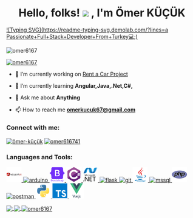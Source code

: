  
 <h1 align="center">Hello, folks! <img src="https://raw.githubusercontent.com/MartinHeinz/MartinHeinz/master/wave.gif" width="30px">
 , I'm Ömer KÜÇÜK</h1>

[![Typing SVG](https://readme-typing-svg.demolab.com/?lines=a Passionate+Full+Stack+Developer+From+Turkey💻;)](https://git.io/typing-svg)




<p align="left"> <img src="https://komarev.com/ghpvc/?username=omer6167&label=Profile%20views&color=0e75b6&style=flat" alt="omer6167" /> </p>

<p align="left"> <a href="https://github.com/ryo-ma/github-profile-trophy"><img src="https://github-profile-trophy.vercel.app/?username=omer6167" alt="omer6167" /></a> </p>

- 🔭 I’m currently working on [Rent a Car Project](https://github.com/omer6167/RecapProject)

- 🌱 I’m currently learning **Angular,Java,.Net,C#,**

- 💬 Ask me about **Anything**

- 📫 How to reach me **omerkucuk67@gmail.com**

<h3 align="left">Connect with me:</h3>

<a href="https://linkedin.com/in/ömer-küçük" target="blank"><img align="center" src="https://cdn.jsdelivr.net/npm/simple-icons@3.0.1/icons/linkedin.svg" alt="ömer-küçük" height="30" width="40"/></a>
<a href="https://www.hackerrank.com/omer616741" target="blank"><img align="center" src="https://cdn.jsdelivr.net/npm/simple-icons@3.0.1/icons/hackerrank.svg" alt="omer616741" height="30" width="40"/></a>


<h3 align="left">Languages and Tools:</h3>
<p align="left"> <a href="https://angular.io" target="_blank"> <img src="https://raw.githubusercontent.com/devicons/devicon/master/icons/angularjs/angularjs-original-wordmark.svg" alt="angularjs" width="40" height="40"/> </a> <a href="https://www.arduino.cc/" target="_blank"> <img src="https://cdn.worldvectorlogo.com/logos/arduino-1.svg" alt="arduino" width="40" height="40"/> </a> <a href="https://getbootstrap.com" target="_blank"> <img src="https://raw.githubusercontent.com/devicons/devicon/master/icons/bootstrap/bootstrap-plain-wordmark.svg" alt="bootstrap" width="40" height="40"/> </a> <a href="https://www.w3schools.com/cs/" target="_blank"> <img src="https://raw.githubusercontent.com/devicons/devicon/master/icons/csharp/csharp-original.svg" alt="csharp" width="40" height="40"/> </a> <a href="https://dotnet.microsoft.com/" target="_blank"> <img src="https://raw.githubusercontent.com/devicons/devicon/master/icons/dot-net/dot-net-original-wordmark.svg" alt="dotnet" width="40" height="40"/> </a> <a href="https://flask.palletsprojects.com/" target="_blank"> <img src="https://www.vectorlogo.zone/logos/pocoo_flask/pocoo_flask-icon.svg" alt="flask" width="40" height="40"/> </a> <a href="https://git-scm.com/" target="_blank"> <img src="https://www.vectorlogo.zone/logos/git-scm/git-scm-icon.svg" alt="git" width="40" height="40"/> </a> <a href="https://www.java.com" target="_blank"> <img src="https://raw.githubusercontent.com/devicons/devicon/master/icons/java/java-original.svg" alt="java" width="40" height="40"/> </a> <a href="https://www.microsoft.com/en-us/sql-server" target="_blank"> <img src="https://cdn.worldvectorlogo.com/logos/microsoft-sql-server.svg" alt="mssql" width="40" height="40"/> </a> <a href="https://www.php.net" target="_blank"> <img src="https://raw.githubusercontent.com/devicons/devicon/master/icons/php/php-original.svg" alt="php" width="40" height="40"/> </a> <a href="https://postman.com" target="_blank"> <img src="https://www.vectorlogo.zone/logos/getpostman/getpostman-icon.svg" alt="postman" width="40" height="40"/> </a> <a href="https://www.python.org" target="_blank"> <img src="https://raw.githubusercontent.com/devicons/devicon/master/icons/python/python-original.svg" alt="python" width="40" height="40"/> </a> <a href="https://www.typescriptlang.org/" target="_blank"> <img src="https://raw.githubusercontent.com/devicons/devicon/master/icons/typescript/typescript-original.svg" alt="typescript" width="40" height="40"/> </a> <a href="https://vuejs.org/" target="_blank"> <img src="https://raw.githubusercontent.com/devicons/devicon/master/icons/vuejs/vuejs-original-wordmark.svg" alt="vuejs" width="40" height="40"/> </a> </p>





<a href="https://github.com/omer6167/github-readme-stats">
  <img align="center" src="https://github-readme-stats.vercel.app/api?username=omer6167&theme=&layout=compact"/>
</a>
<a href="https://github.com/omer6167/convoychat">
  <img align="center" src="https://github-readme-stats.vercel.app/api/top-langs/?username=omer6167&theme=&layout=compact"/>
</a>
<a href="https://github.com/omer6167/github-readme-stats">
<img align="center" src="https://github-readme-streak-stats.herokuapp.com/?user=omer6167&" alt="omer6167" />
</a>


<!--
**omer6167/omer6167** is a ✨ _special_ ✨ repository because its `README.md` (this file) appears on your GitHub profile. 
 //Sample
 <img align="center" src="https://github-readme-stats.vercel.app/api/CARD_TYPE/?username=omer6167&theme=Theme_Name&layout=Layout_Name" />
https://github-readme-stats.vercel.app/api?username=yourusername&theme=highcontrast&show_icons=true&count_private=true)

<a href="https://github.com/anuraghazra/github-readme-stats">
  <img align="center" src="https://github-readme-stats.vercel.app/api/pin/?username=omer6167&repo=github-readme-stats&layout=compact" />
</a>
<a href="https://github.com/anuraghazra/convoychat">
  <img align="center" src="https://github-readme-stats.vercel.app/api/pin/?username=omer6167&repo=convoychat&layout=compact" />
</a>
<a href="https://github.com/omer6167/convoychat">
  <img align="center" src="https://github-readme-stats.vercel.app/api/wakatime?username=omer6167&theme=tokyonight&layout=compact"/>
</a>

All Themes
dark, radical, merko, gruvbox, tokyonight, onedark, cobalt, synthwave, highcontrast, dracula

Related Documents:
  https://betterprogramming.pub/3-steps-to-improve-your-github-overview-page-950c64d4d465

 //Sample

<p><img align="left" src="https://github-readme-stats.vercel.app/api/top-langs?username=omer6167&show_icons=true&locale=en&layout=compact" alt="omer6167" /></p>

<p>&nbsp;<img align="center" src="https://github-readme-stats.vercel.app/api?username=omer6167&show_icons=true&locale=en" alt="omer6167" /></p>
### Hi there 👋


Here are some ideas to get you started:

- 🔭 I’m currently working on ...
- 🌱 I’m currently learning ...
- 👯 I’m looking to collaborate on ...
- 🤔 I’m looking for help with ...
- 💬 Ask me about ...
- 📫 How to reach me: ...
- 😄 
- ⚡ Fun fact: ...
-->
